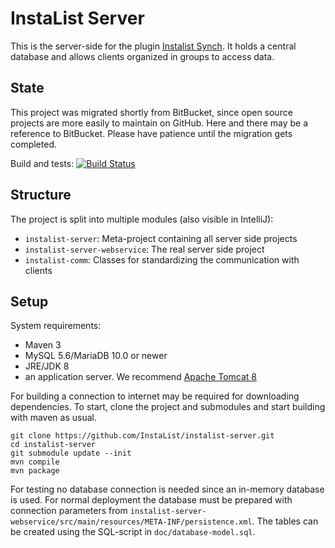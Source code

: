 # InstaList Server
This is the server-side for the plugin [Instalist Synch](https://github.com/InstaList/instalist-synch).
It holds a central database and allows clients organized in groups to access data.
 
## State
This project was migrated shortly from BitBucket, since open source projects are more easily to 
maintain on GitHub. Here and there may be a reference to BitBucket. Please have patience until the
migration gets completed.

Build and tests: 
[![Build Status](http://instalist.noorganization.org/jenkins/buildStatus/icon?job=Einkaufsliste-Server)](http://instalist.noorganization.org/jenkins/job/Einkaufsliste-Server/)

## Structure
The project is split into multiple modules (also visible in IntelliJ):
 
 - `instalist-server`: Meta-project containing all server side projects
 - `instalist-server-webservice`: The real server side project
 - `instalist-comm`: Classes for standardizing the communication with clients

## Setup
System requirements:
 
 - Maven 3
 - MySQL 5.6/MariaDB 10.0 or newer
 - JRE/JDK 8
 - an application server. We recommend [Apache Tomcat 8](http://tomcat.apache.org/download-80.cgi)

For building a connection to internet may be required for downloading dependencies. To start, clone
the project and submodules and start building with maven as usual.

    git clone https://github.com/InstaList/instalist-server.git
    cd instalist-server
    git submodule update --init
    mvn compile
    mvn package

For testing no database connection is needed since an in-memory database is used. For normal 
deployment the database must be prepared with connection parameters from 
`instalist-server-webservice/src/main/resources/META-INF/persistence.xml`. The tables can be created
using the SQL-script in `doc/database-model.sql`.